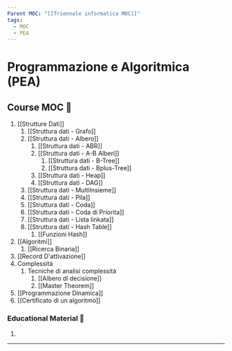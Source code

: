```yaml
---
Parent MOC: "[[Triennale informatica MOC]]"
tags:
  - MOC
  - PEA
---
```

# Programmazione e Algoritmica (PEA)

## Course MOC  📒
1. [[Strutture Dati]]
	1. [[Struttura dati - Grafo]]
	2. [[Struttura dati - Albero]]
		1. [[Struttura dati -  ABR]]
		2. [[Struttura dati - A-B Alberi]]
			1. [[Struttura dati - B-Tree]]
			2. [[Struttura dati - Bplus-Tree]]
		3. [[Struttura dati - Heap]]
		4. [[Struttura dati - DAG]]
	3. [[Struttura dati - MultiInsieme]]
	4. [[Struttura dati - Pila]]
	5. [[Struttura dati - Coda]]
	6. [[Struttura dati - Coda di Priorita]]
	7. [[Struttura dati - Lista linkata]]
	8. [[Struttura dati - Hash Table]]
		1. [[Funzioni Hash]]
2. [[Algoritmi]]
	1. [[Ricerca Binaria]]
3. [[Record D'attivazione]]
4. Complessità
	1. Tecniche di analisi complessità
		1. [[Albero di decisione]]
		2. [[Master Theorem]]
5. [[Programmazione Dinamica]]
6. [[Certificato di un algoritmo]]



### Educational Material 🧱
1. 

---

